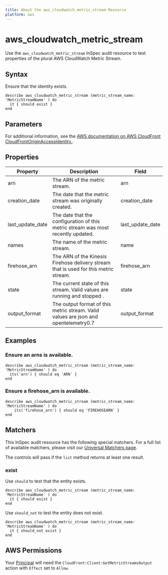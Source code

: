 ```yaml
---
title: About the aws_cloudwatch_metric_stream Resource
platform: aws
---
```


# aws_cloudwatch_metric_stream

Use the `aws_cloudwatch_metric_stream` InSpec audit resource to test properties of the plural AWS CloudWatch Metric Stream.

## Syntax

Ensure that the identity exists.

    describe aws_cloudwatch_metric_stream (metric_stream_name:  'MetricStreamName' ) do
      it { should exist }
    end

## Parameters

For additional information, see the [AWS documentation on AWS CloudFront CloudFrontOriginAccessIdentity.](https://docs.aws.amazon.com/AmazonCloudWatch/latest/monitoring/CloudWatch-metric-streams-monitoring.html).

## Properties

| Property | Description | Field | 
| --- | --- | --- |
| arn | The ARN of the metric stream. | arn |
| creation_date | The date that the metric stream was originally created. | creation_date |
| last_update_date | The date that the configuration of this metric stream was most recently updated. | last_update_date |
| names | The name of the metric stream.| name |
| firehose_arn | The ARN of the Kinesis Firehose delivery stream that is used for this metric stream. | firehose_arn |
| state | The current state of this stream. Valid values are running and stopped . | state |
| output_format | The output format of this metric stream. Valid values are json and opentelemetry0.7 | output_format |



## Examples

### Ensure an arns is available.
    describe aws_cloudwatch_metric_stream (metric_stream_name:  'MetricStreamName' ) do
      its('arn') { should eq 'ARN' }
    end

### Ensure a firehose_arn is available.
    describe aws_cloudwatch_metric_stream (metric_stream_name:  'MetricStreamName' ) do
        its('firehose_arn') { should eq 'FIREHOSEARN' }
    end

## Matchers

This InSpec audit resource has the following special matchers. For a full list of available matchers, please visit our [Universal Matchers page](https://www.inspec.io/docs/reference/matchers/).

The controls will pass if the `list` method returns at least one result.

### exist

Use `should` to test that the entity exists.

    describe aws_cloudwatch_metric_stream (metric_stream_name:  'MetricStreamName' ) do
      it { should exist }
    end

Use `should_not` to test the entity does not exist.

    describe aws_cloudwatch_metric_stream (metric_stream_name:  'MetricStreamName' ) do
      it { should_not exist }
    end

## AWS Permissions

Your [Principal](https://docs.aws.amazon.com/IAM/latest/UserGuide/intro-structure.html#intro-structure-principal) will need the `CloudFront:Client:GetMetricStreamsOutput` action with `Effect` set to `Allow`.